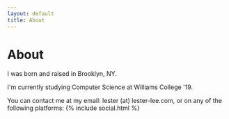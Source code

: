 ```yaml
---
layout: default
title: About
---
```

# About
I was born and raised in Brooklyn, NY.

I'm currently studying Computer Science at Williams College '19.

You can contact me at my email: lester (at) lester-lee.com, or on any of the following platforms:
{% include social.html %}
